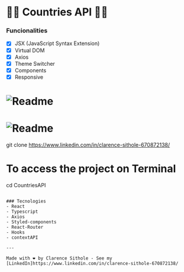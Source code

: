 <h1>🚀🚀 Countries API 🚀🚀</h1>



### Funcionalities
- [x] JSX (JavaScript Syntax Extension)
- [x] Virtual DOM
- [X] Axios
- [x] Theme Switcher
- [X] Components
- [X] Responsive

<h1>
    <img alt="Readme" title= "Readme" src="./gifs/countriesgeral.gif" />
</h1>

<h1>
    <img alt="Readme" title= "Readme" src="./gifs/rescountry.gif" />
</h1>



git clone https://www.linkedin.com/in/clarence-sithole-670872138/
# To access the project on Terminal
cd CountriesAPI

```

### Tecnologies
- React
- Typescript
- Axios
- Styled-components
- React-Router
- Hooks
- contextAPI

---

Made with ❤️ by Clarence Sithole - See my [LinkedIn]https://www.linkedin.com/in/clarence-sithole-670872138/
